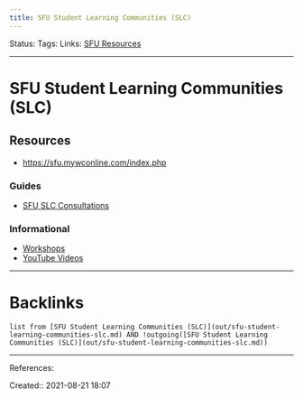 ```yaml
---
title: SFU Student Learning Communities (SLC)
---
```

Status: 
Tags: 
Links: [SFU Resources](out/sfu-resources.md)
___
# SFU Student Learning Communities (SLC)
## Resources
- https://sfu.mywconline.com/index.php
### Guides
- [SFU SLC Consultations](out/sfu-slc-consultations.md)
### Informational
- [Workshops](https://www.lib.sfu.ca/about/branches-depts/slc/offer/slc-workshops/workshop-recordings)
- [YouTube Videos](https://www.lib.sfu.ca/about/branches-depts/slc/slc-video-collection)
___
# Backlinks
```dataview
list from [SFU Student Learning Communities (SLC)](out/sfu-student-learning-communities-slc.md) AND !outgoing([SFU Student Learning Communities (SLC)](out/sfu-student-learning-communities-slc.md))
```
___
References:

Created:: 2021-08-21 18:07
